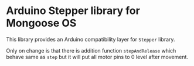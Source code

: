 # Arduino Stepper library for Mongoose OS

This library provides an Arduino compatibility layer for `Stepper` library.

Only on change is that there is addition function `stepAndRelease` which behave same as `step` but it will put all motor pins to 0 level after movement.
